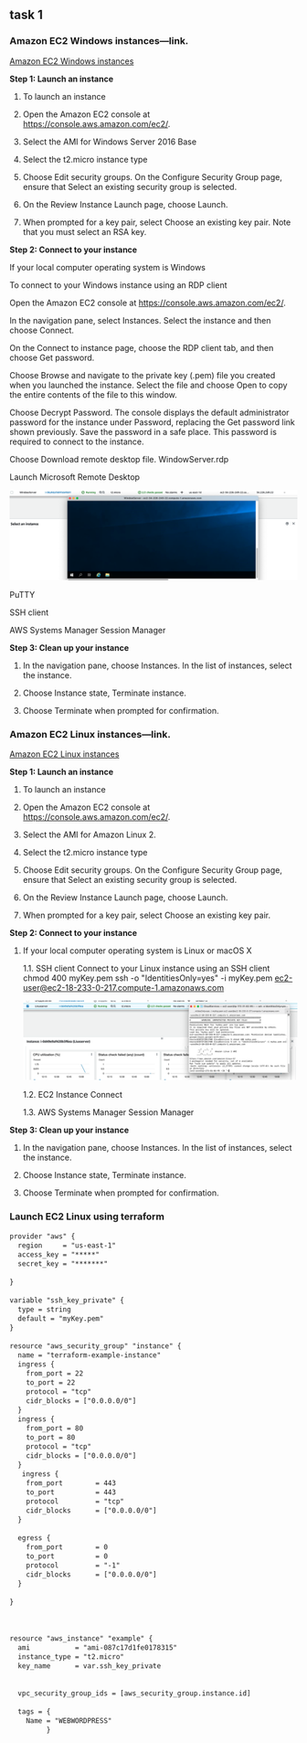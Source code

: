 ## task 1
### Amazon EC2 Windows instances—link.


[Amazon EC2 Windows instances](https://docs.aws.amazon.com/AWSEC2/latest/WindowsGuide/EC2_GetStarted.html)

**Step 1: Launch an instance**

1. To launch an instance

2. Open the Amazon EC2 console at https://console.aws.amazon.com/ec2/.

3. Select the AMI for Windows Server 2016 Base 

4. Select the t2.micro instance type

5. Choose Edit security groups. On the Configure Security Group page, ensure that Select an existing security group is selected.

6. On the Review Instance Launch page, choose Launch.

7. When prompted for a key pair, select Choose an existing key pair. Note that you must select an RSA key.

**Step 2: Connect to your instance**

If your local computer operating system is Windows

To connect to your Windows instance using an RDP client

Open the Amazon EC2 console at https://console.aws.amazon.com/ec2/.

In the navigation pane, select Instances. Select the instance and then choose Connect.

On the Connect to instance page, choose the RDP client tab, and then choose Get password.


Choose Browse and navigate to the private key (.pem) file you created when you launched the instance. Select the file and choose Open to copy the entire contents of the file to this window.

Choose Decrypt Password. The console displays the default administrator password for the instance under Password, replacing the Get password link shown previously. Save the password in a safe place. This password is required to connect to the instance.

Choose Download remote desktop file. WindowServer.rdp

Launch Microsoft Remote Desktop

![picture 1-1](https://github.com/karachko/juniordevops/blob/main/Screenshot%202022-02-17%20at%2015.33.38.png)


PuTTY

SSH client

AWS Systems Manager Session Manager


**Step 3: Clean up your instance**

1. In the navigation pane, choose Instances. In the list of instances, select the instance.

2. Choose Instance state, Terminate instance.

3. Choose Terminate when prompted for confirmation.





### Amazon EC2 Linux instances—link.
[Amazon EC2 Linux instances](https://docs.aws.amazon.com/AWSEC2/latest/UserGuide/EC2_GetStarted.html)

**Step 1: Launch an instance**

1. To launch an instance

2. Open the Amazon EC2 console at https://console.aws.amazon.com/ec2/.

3. Select the AMI for Amazon Linux 2.  

4. Select the t2.micro instance type

5. Choose Edit security groups. On the Configure Security Group page, ensure that Select an existing security group is selected.

6. On the Review Instance Launch page, choose Launch.

7. When prompted for a key pair, select Choose an existing key pair. 

**Step 2: Connect to your instance**


1. If your local computer operating system is Linux or macOS X

     
   1.1. SSH client
   Connect to your Linux instance using an SSH client
   chmod 400 myKey.pem
   ssh -o "IdentitiesOnly=yes" -i myKey.pem ec2-user@ec2-18-233-0-217.compute-1.amazonaws.com
   
   ![picture 1-2](https://github.com/karachko/juniordevops/blob/main/Screenshot%202022-02-17%20at%2015.16.07.png)   
   
   1.2. EC2 Instance Connect

   1.3. AWS Systems Manager Session Manager


**Step 3: Clean up your instance**

1. In the navigation pane, choose Instances. In the list of instances, select the instance.

2. Choose Instance state, Terminate instance.

3. Choose Terminate when prompted for confirmation.

### Launch  EC2 Linux using terraform
```
provider "aws" {
  region     = "us-east-1"
  access_key = "*****"
  secret_key = "*******"
  
}

variable "ssh_key_private" {
  type = string
  default = "myKey.pem"
}

resource "aws_security_group" "instance" {
  name = "terraform-example-instance"
  ingress {
    from_port = 22
    to_port = 22
    protocol = "tcp"
    cidr_blocks = ["0.0.0.0/0"]
  }
  ingress {
    from_port = 80
    to_port = 80
    protocol = "tcp"
    cidr_blocks = ["0.0.0.0/0"]
  }
   ingress {
    from_port        = 443
    to_port          = 443
    protocol         = "tcp"
    cidr_blocks      = ["0.0.0.0/0"]
  }

  egress {
    from_port        = 0
    to_port          = 0
    protocol         = "-1"
    cidr_blocks      = ["0.0.0.0/0"]
  }

}



resource "aws_instance" "example" {
  ami           = "ami-087c17d1fe0178315"
  instance_type = "t2.micro"
  key_name      = var.ssh_key_private
  
 
  vpc_security_group_ids = [aws_security_group.instance.id] 
 
  tags = {
    Name = "WEBWORDPRESS"
         } 
 ```

